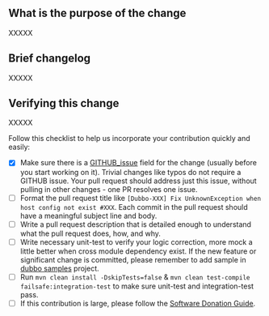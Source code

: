 ## What is the purpose of the change

XXXXX

## Brief changelog

XXXXX

## Verifying this change

XXXXX

Follow this checklist to help us incorporate your contribution quickly and easily:

- [x] Make sure there is a [GITHUB_issue](https://github.com/apache/dubbo/issues) field for the change (usually before
  you start working on it). Trivial changes like typos do not require a GITHUB issue. Your pull request should address
  just this issue, without pulling in other changes - one PR resolves one issue.
- [ ] Format the pull request title like `[Dubbo-XXX] Fix UnknownException when host config not exist #XXX`. Each commit
  in the pull request should have a meaningful subject line and body.
- [ ] Write a pull request description that is detailed enough to understand what the pull request does, how, and why.
- [ ] Write necessary unit-test to verify your logic correction, more mock a little better when cross module dependency
  exist. If the new feature or significant change is committed, please remember to add sample
  in [dubbo samples](https://github.com/apache/dubbo-samples) project.
- [ ] Run `mvn clean install -DskipTests=false` & `mvn clean test-compile failsafe:integration-test` to make sure
  unit-test and integration-test pass.
- [ ] If this contribution is large, please follow
  the [Software Donation Guide](https://github.com/apache/dubbo/wiki/Software-donation-guide).
